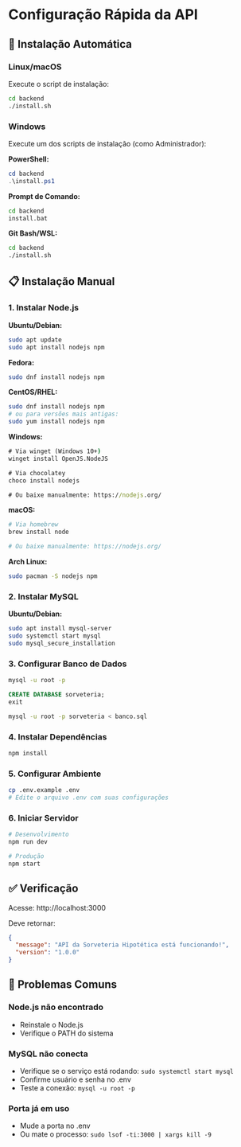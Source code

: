 # Configuração Rápida da API

## 🚀 Instalação Automática

### Linux/macOS
Execute o script de instalação:

```bash
cd backend
./install.sh
```

### Windows
Execute um dos scripts de instalação (como Administrador):

**PowerShell:**
```powershell
cd backend
.\install.ps1
```

**Prompt de Comando:**
```cmd
cd backend
install.bat
```

**Git Bash/WSL:**
```bash
cd backend
./install.sh
```

## 📋 Instalação Manual

### 1. Instalar Node.js

**Ubuntu/Debian:**
```bash
sudo apt update
sudo apt install nodejs npm
```

**Fedora:**
```bash
sudo dnf install nodejs npm
```

**CentOS/RHEL:**
```bash
sudo dnf install nodejs npm
# ou para versões mais antigas:
sudo yum install nodejs npm
```

**Windows:**
```cmd
# Via winget (Windows 10+)
winget install OpenJS.NodeJS

# Via chocolatey
choco install nodejs

# Ou baixe manualmente: https://nodejs.org/
```

**macOS:**
```bash
# Via homebrew
brew install node

# Ou baixe manualmente: https://nodejs.org/
```

**Arch Linux:**
```bash
sudo pacman -S nodejs npm
```

### 2. Instalar MySQL

**Ubuntu/Debian:**
```bash
sudo apt install mysql-server
sudo systemctl start mysql
sudo mysql_secure_installation
```

### 3. Configurar Banco de Dados

```bash
mysql -u root -p
```

```sql
CREATE DATABASE sorveteria;
exit
```

```bash
mysql -u root -p sorveteria < banco.sql
```

### 4. Instalar Dependências

```bash
npm install
```

### 5. Configurar Ambiente

```bash
cp .env.example .env
# Edite o arquivo .env com suas configurações
```

### 6. Iniciar Servidor

```bash
# Desenvolvimento
npm run dev

# Produção
npm start
```

## ✅ Verificação

Acesse: http://localhost:3000

Deve retornar:
```json
{
  "message": "API da Sorveteria Hipotética está funcionando!",
  "version": "1.0.0"
}
```

## 🐛 Problemas Comuns

### Node.js não encontrado
- Reinstale o Node.js
- Verifique o PATH do sistema

### MySQL não conecta
- Verifique se o serviço está rodando: `sudo systemctl start mysql`
- Confirme usuário e senha no .env
- Teste a conexão: `mysql -u root -p`

### Porta já em uso
- Mude a porta no .env
- Ou mate o processo: `sudo lsof -ti:3000 | xargs kill -9`
